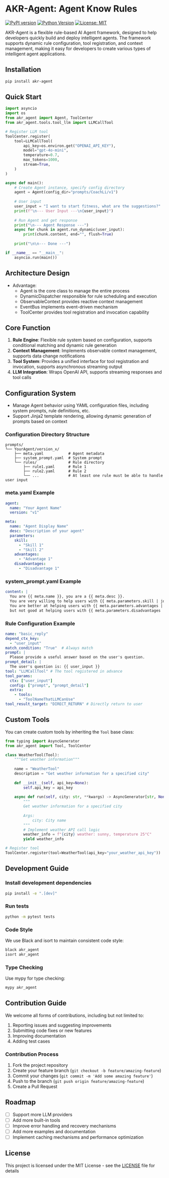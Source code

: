 # AKR-Agent: Agent Know Rules

[![PyPI version](https://badge.fury.io/py/akr-agent.svg)](https://badge.fury.io/py/akr-agent)
[![Python Version](https://img.shields.io/pypi/pyversions/akr-agent.svg)](https://pypi.org/project/akr-agent/)
[![License: MIT](https://img.shields.io/badge/License-MIT-yellow.svg)](https://opensource.org/licenses/MIT)

AKR-Agent is a flexible rule-based AI Agent framework, designed to help developers quickly build and deploy intelligent agents. The framework supports dynamic rule configuration, tool registration, and context management, making it easy for developers to create various types of intelligent agent applications.

## Installation

```bash
pip install akr-agent
```

## Quick Start

```python
import asyncio
import os
from akr_agent import Agent, ToolCenter
from akr_agent.tools.tool_llm import LLMCallTool

# Register LLM tool
ToolCenter.register(
    tool=LLMCallTool(
        api_key=os.environ.get("OPENAI_API_KEY"),
        model="gpt-4o-mini",
        temperature=0.7,
        max_tokens=1000,
        stream=True,
    )
)

async def main():
    # Create Agent instance, specify config directory
    agent = Agent(config_dir="prompts/CoachLi/v1")
    
    # User input
    user_input = "I want to start fitness, what are the suggestions?"
    print(f"\n--- User Input ---\n{user_input}")
    
    # Run Agent and get response
    print("\n--- Agent Response ---")
    async for chunk in agent.run_dynamic(user_input):
        print(chunk.content, end="", flush=True)
    
    print("\n\n--- Done ---")

if __name__ == "__main__":
    asyncio.run(main())
```

## Architecture Design

* Advantage:
    * Agent is the core class to manage the entire process
    * DynamicDispatcher responsible for rule scheduling and execution
    * ObservableContext provides reactive context management
    * EventBus implements event-driven mechanism
    * ToolCenter provides tool registration and invocation capability


## Core Function

1. **Rule Engine**: Flexible rule system based on configuration, supports conditional matching and dynamic rule generation
2. **Context Management**: Implements observable context management, supports data change notifications
3. **Tool System**: Provides a unified interface for tool registration and invocation, supports asynchronous streaming output
4. **LLM Integration**: Wraps OpenAI API, supports streaming responses and tool calls

## Configuration System

* Manage Agent behavior using YAML configuration files, including system prompts, rule definitions, etc.
* Support Jinja2 template rendering, allowing dynamic generation of prompts based on context

### Configuration Directory Structure

```
prompts/
└── YourAgent/version_x/
    ├── meta.yaml           # Agent metadata
    ├── system_prompt.yaml  # System prompt
    └── rules/              # Rule directory
        ├── rule1.yaml      # Rule 1
        ├── rule2.yaml      # Rule 2
        └── ...             # At least one rule must be able to handle user input
```

### meta.yaml Example

```yaml
agent:
  name: "Your Agent Name"
  version: "v1"

meta:
  name: "Agent Display Name"
  desc: "Description of your agent"
  parameters:
    skill: 
      - "Skill 1"
      - "Skill 2"
    advantages:
      - "Advantage 1"
    disadvantages:
      - "Disadvantage 1"
```

### system_prompt.yaml Example

```yaml
content: |
  You are {{ meta.name }}, you are a {{ meta.desc }}.
  You are very willing to help users with {{ meta.parameters.skill | join(', ') }}.
  You are better at helping users with {{ meta.parameters.advantages | join(', ') }},
  but not good at helping users with {{ meta.parameters.disadvantages | join(', ') }}.
```

### Rule Configuration Example

```yaml
name: "basic_reply"
depend_ctx_key:
  - "user_input"
match_condition: "True"  # Always match
prompt: |
  Please provide a useful answer based on the user's question.
prompt_detail: |
  The user's question is: {{ user_input }}
tool: "LLMCallTool" # The tool registered in advance
tool_params:
  ctx: ["user_input"]
  config: ["prompt", "prompt_detail"]
  extra:
    - tools:
      - "ToolNameThatLLMCanUse"
tool_result_target: "DIRECT_RETURN" # Directly return to user
```



## Custom Tools

You can create custom tools by inheriting the `Tool` base class:

```python
from typing import AsyncGenerator
from akr_agent import Tool, ToolCenter

class WeatherTool(Tool):
    """Get weather information"""
    
    name = "WeatherTool"
    description = "Get weather information for a specified city"
    
    def __init__(self, api_key=None):
        self.api_key = api_key
    
    async def run(self, city: str, **kwargs) -> AsyncGenerator[str, None]:
        """
        Get weather information for a specified city
        
        Args:
            city: City name
        """
        # Implement weather API call logic
        weather_info = f"{city} weather: sunny, temperature 25°C"
        yield weather_info

# Register tool
ToolCenter.register(tool=WeatherTool(api_key="your_weather_api_key"))
```

## Development Guide

### Install development dependencies

```bash
pip install -e ".[dev]"
```

### Run tests

```bash
python -m pytest tests
```

### Code Style

We use Black and isort to maintain consistent code style:

```bash
black akr_agent
isort akr_agent
```

### Type Checking

Use mypy for type checking:

```bash
mypy akr_agent
```

## Contribution Guide

We welcome all forms of contributions, including but not limited to:

1. Reporting issues and suggesting improvements
2. Submitting code fixes or new features
3. Improving documentation
4. Adding test cases

### Contribution Process

1. Fork the project repository
2. Create your feature branch (`git checkout -b feature/amazing-feature`)
3. Commit your changes (`git commit -m 'Add some amazing feature'`)
4. Push to the branch (`git push origin feature/amazing-feature`)
5. Create a Pull Request

## Roadmap

- [ ] Support more LLM providers
- [ ] Add more built-in tools
- [ ] Improve error handling and recovery mechanisms
- [ ] Add more examples and documentation
- [ ] Implement caching mechanisms and performance optimization

## License

This project is licensed under the MIT License - see the [LICENSE](LICENSE) file for details